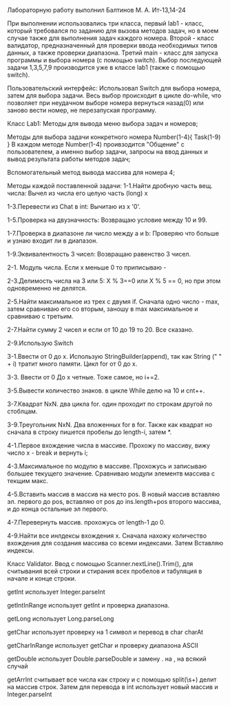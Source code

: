 Лабораторную работу выполнил Балтинов М. А. Ит-13,14-24

При выполнении использовались три класса, первый lab1 - класс, который требовался по заданию для вызова методов задач, но в моем случае также для выполнения задач каждого номера. Второй - класс валидатор, предназначенный для проверки ввода необходимых типов данных, а также проверки диапазона. Третий main - класс для запуска программы и выбора номера (с помощью switch). Выбор последующей задачи 1,3,5,7,9 производится уже в классе lab1 (также с помощью switch).

Пользовательский интерфейс:
Использовал Switch для выбора номера, затем для выбора задачи. Весь выбор происходит в цикле do-while, что позволяет при неудачном выборе номера вернуться назад(0) или заново вести номер, не перезапуская программу.

Класс Lab1:
Методы для вывода меню выбора задач и номеров;

Методы для выбора задачи конкретного номера Number(1-4){
Task(1-9)
} В каждом методе Number(1-4) проивзодится "Общение" с пользователем, а именно выбор задачи, запросы на ввод данных и вывод результата работы методов задач;

Вспомогательный метод вывода массива для номера 4;

Методы каждой поставленной задачи:
1-1.Найти дробную часть вещ. числа:
Вычел из числа его целую часть (long) x

1-3.Перевести из Chat в int:
Вычитаю из x '0'.

1-5.Проверка на двузначность:
Возвращаю условие между 10 и 99.

1-7.Проверка в диапазоне ли число между a и b:
Проверяю что больше и узнаю входит ли в диапазон.

1-9.Эквивалентность 3 чисел:
Возвращаю равенство 3 чисел.

2-1. Модуль числа.
Если x меньше 0 то приписываю -

2-3.Делимость числа на 3 или 5:
X % 3==0 или X % 5 == 0, но при этом одновременно не делятся.

2-5.Найти максимальное из трех с двумя if.
Сначала одно число - max, затем сравниваю его со вторым, заношу в max максимальное и сравниваю с третьим.

2-7.Найти сумму 2 чисел и если от 10 до 19 то 20.
Все сказано.

2-9.Использую Switch

3-1.Ввести от 0 до x.
Использую StringBuilder(append), так как String (" " + i) тратит много памяти. Цикл for от 0 до x.

3-3. Ввести от 0 До x четные.
Тоже самое, но i+=2.

3-5.Вывести количество знаков.
в цикле While делю на 10 и cnt++.

3-7.Квадрат NxN.
два цикла for. один проходит по строкам другой по стоблцам.

3-9.Треугольник NxN.
Два вложенных for в for. Также как квадрат но сначала в строку пишется пробелы до length-i, затем *.

4-1.Первое вхождение числа в массиве.
Прохожу по массиву, вижу число x - break и вернуть i;

4-3.Максимальное по модулю в массиве.
Прохожусь и записываю большее текущего значение. Сравниваю модули элементв массива с текщим макс.

4-5.Вставить массив в массив на место pos.
В новый массив вставляю эл. первого до pos, вставляю от pos до ins.length+pos второго массива, и до конца остальные эл первого.

4-7.Перевернуть массив.
прохожусь от length-1 до 0.

4-9.Найти все инлдексы вхождения x.
Сначала нахожу количество вхождения для создания массива со всеми индексами. Затем Вставляю индексы.


Класс Validator.
Ввод с помощью Scanner.nextLine().Trim(), для считывания всей строки и стирания всех пробелов и табуляция в начале и конце строки.

getInt использует Integer.parseInt

getIntInRange использует getInt и проверка диапазона.

getLong использует Long.parseLong

getChar использует проверку на 1 символ и перевод в char charAt

getCharInRange использует getChar и проверку диапазона ASCII

getDouble использует Double.parseDouble и замену . на , на всякий случай

getArrInt считывает все числа как строку и с помощью split(\\s+) делит на массив строк. Затем для перевода в int использует новый массив и Integer.parseInt
